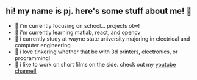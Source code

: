## hi! my name is pj. here's some stuff about me! 👋
- 🔭 i'm currently focusing on school... projects otw!
- 🌱 i'm currently learning matlab, react, and opencv
- 🏫 i currently study at wayne state university majoring in electrical and computer engineering
- 🔨 i love tinkering whether that be with 3d printers, electronics, or programming!
- 🎥 i like to work on short films on the side. check out my <a target="_blank" href="https://www.youtube.com/channel/UC2hlN8nkIE6jQl7qLvJFRNA">youtube channel!</a>
